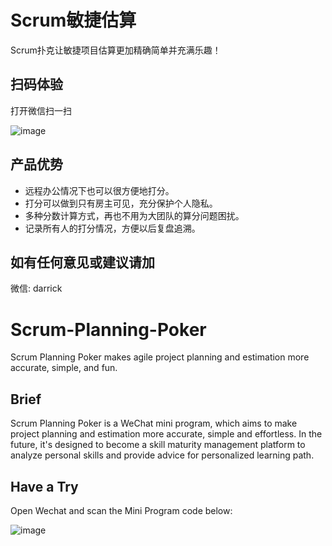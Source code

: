 Scrum敏捷估算
=====================
Scrum扑克让敏捷项目估算更加精确简单并充满乐趣！

扫码体验
---------------------
打开微信扫一扫

![image](https://github.com/yociduo/scrum-planning-poker/blob/develop/img/小程序搜一搜.jpg)

产品优势
-----------------
* 远程办公情况下也可以很方便地打分。
* 打分可以做到只有房主可见，充分保护个人隐私。
* 多种分数计算方式，再也不用为大团队的算分问题困扰。
* 记录所有人的打分情况，方便以后复盘追溯。

如有任何意见或建议请加
----------------
微信: darrick


Scrum-Planning-Poker
=======================
Scrum Planning Poker makes agile project planning and estimation more accurate, simple, and fun.

Brief
------
Scrum Planning Poker is a WeChat mini program, which aims to make project planning and estimation more accurate, simple and effortless. In the future, it's designed to become a skill maturity management platform to analyze personal skills and provide advice for personalized learning path.

Have a Try
--------
Open Wechat and scan the Mini Program code below:

![image](https://github.com/yociduo/scrum-planning-poker/blob/develop/img/小程序搜一搜.png)
